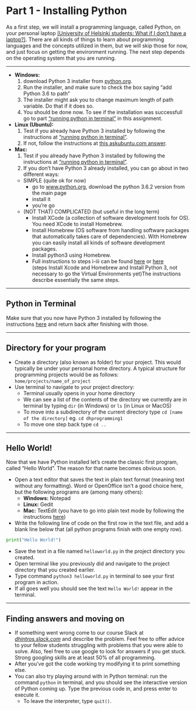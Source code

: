 # Part 1 - Installing Python

As a first step, we will install a programming language, called Python, on your personal laptop [(University of Helsinki students: What if I don’t have a laptop?)](./using_cubbli.md). There are all kinds of things to learn about programming languages and the concepts utilized in them, but we will skip those for now, and just focus on getting the environment running. The next step depends on the operating system that you are running. 

---

* **Windows:**
  1. download Python 3 installer from  [python.org](https://www.python.org/ftp/python/3.6.2/python-3.6.2-amd64.exe).
  2. Run the installer, and make sure to check the box saying “add Python 3.6 to path”
  3. The installer might ask you to change maximum length of path variable. Do that if it does so.
  4. You should be done now. To see if the installation was successfull go to part [“running python in terminal”](./python_terminal.md) in this assignment.
* **Linux (Ubuntu):**
  1. Test if you already have Python 3 installed by following the instructions at [“running python in terminal”](./python_terminal.md).
  2. If not, follow the instructions at [this askubuntu.com answer](https://askubuntu.com/questions/865554/how-do-i-install-python-3-6-using-apt-get).
* **Mac:**
  1. Test if you already have Python 3 installed by following the instructions at [“running python in terminal”](./python_terminal.md).
  2. If you don’t have Python 3 already installed, you can go about in two different ways:
    * SIMPLE (quite ok for now)
      * go to www.python.org, download the python 3.6.2 version from the main page
      * install it
      * you’re go
    * (NOT THAT) COMPLICATED (but useful in the long term)
      * Install XCode (a collection of software development tools for OS). You need XCode to install Homebrew.
      * Install Homebrew (OS software from handling software packages that automatically takes care of dependencies). With Homebrew you can easily install all kinds of software development packages.
      * Install python3 using Homebrew.
      * Full instructions to steps i-iii can be found [here](http://docs.python-guide.org/en/latest/starting/install3/osx/) or [here](http://www.marinamele.com/2014/07/install-python3-on-mac-os-x-and-use-virtualenv-and-virtualenvwrapper.html)  
      (steps Install Xcode and Homebrew and Install Python 3, not necessary to go the Virtual Environments yet)The instructions describe essentially the same steps.

---

## Python in Terminal

Make sure that you now have Python 3 installed by following the instructions [here](./python_terminal.md) and return back after finishing with those.

---

## Directory for your program

* Create a directory (also known as folder) for your project. This would typically be under your personal home directory. A typical structure for programming projects would be as follows: `home/projects/name_of_project`
* Use terminal to navigate to your project directory:
  * Terminal usually opens in your home directory
  * We can see a list of the contents of the directory we currently are in terminal by typing `dir` (in Windows) or `ls` (in Linux or MacOS)
  * To move into a subdirectory of the current directory type `cd [name of the directory]` eg. `cd dhprogramming1` 
  * To move one step back type `cd ..`

---

## Hello World!

Now that we have Python installed let’s create the classic first program, called “Hello World”. The reason for that name becomes obvious soon.

* Open a text editor that saves the text in plain text format (meaning text without any formatting). Word or OpenOffice isn’t a good choice here, but the following programs are (among many others):
  * **Windows:** Notepad
  * **Linux:** Gedit
  * **Mac:** TextEdit (you have to go into plain text mode by following the instructions [here](https://www.tekrevue.com/tip/textedit-plain-text-mode/))
* Write the following line of code on the first row in the text file, and add a blank line below that (all python programs finish with one empty row).  
```python
print("Hello World!")

```
* Save the text in a file named `helloworld.py` in the project directory you created. 
* Open terminal like you previously did and navigate to the project directory that you created earlier.
* Type command `python3 helloworld.py` in terminal to see your first program in action.
* If all goes well you should see the text `Hello World!` appear in the terminal.

---

## Finding answers and moving on

* If something went wrong come to our course Slack at *[dhintros.slack.com](https://dhintros.slack.com)* and describe the problem. Feel free to offer advice to your fellow students struggling with problems that you were able to solve. Also, feel free to use google to look for answers if you get stuck. Strong googling skills are at least 50% of all programming.
* After you’ve got the code working try modifying it to print something else.
* You can also try playing around with in Python terminal: run the command `python` in terminal, and you should see the interactive version of Python coming up. Type the previous code in, and press enter to execute it.
  * To leave the interpreter, type `quit()`.
